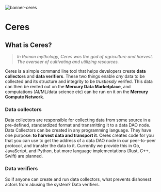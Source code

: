 
![banner-ceres](https://github.com/mercury-protocol/ceres/assets/44027725/14c4413f-e4ad-4ff8-a9b3-62c35042c196)

# Ceres

## What is Ceres?

> *In Roman mythology, Ceres was the god of agriculture and harvest. The overseer of cultivating and utilizing resources.*

Ceres is a simple command line tool that helps developers create **data collectors** and **data verifiers**. These two things enable *any* data to be collected and its structure and integrity to be *trustlessly* verifed. This data can then be rented out on the **Mercury Data Marketplace**, and computations (AI/ML/data science etc) can be run on it on the **Mercury Compute Network**.   
   

### Data collectors    
Data collectors are responsible for collecting data from some source in a pre-defined, standardized format and transmitting it to a data DAO node. Data Collectors can be created in any programming language. They have one purpose: **to harvest data and transport it**. Ceres creates code for you that you can use to get the address of a data DAO node in our peer-to-peer protocol, and transfer the data to it. Currently we provide this in Go, JavaScript, and Python, but more language implementations (Rust, C++, Swift) are planned.
    
### Data verifiers    
So if anyone can create and run data collectors, what prevents dishonest actors from abusing the system? Data verifiers. 
